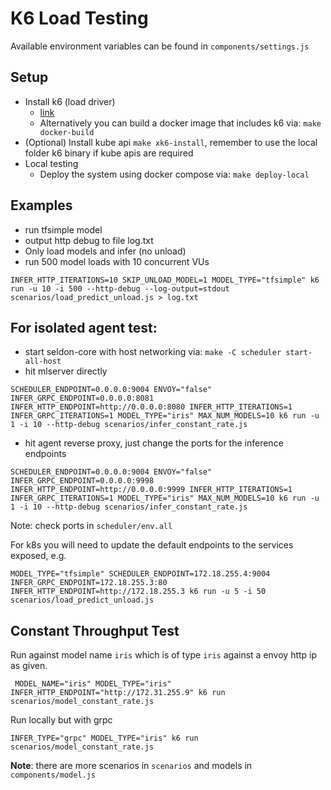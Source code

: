 # K6 Load Testing

 Available environment variables can be found in `components/settings.js`
 
## Setup

 * Install k6 (load driver)
   * [link](https://k6.io/docs/getting-started/installation/)
   * Alternatively you can build a docker image that includes k6 via: `make docker-build`
 * (Optional) Install kube api `make xk6-install`, remember to use the local folder k6 binary if kube apis are required
 * Local testing
   * Deploy the system using docker compose via: `make deploy-local`

## Examples

 * run tfsimple model
 * output http debug to file log.txt
 * Only load models and infer (no unload)
 * run 500 model loads with 10 concurrent VUs

```
INFER_HTTP_ITERATIONS=10 SKIP_UNLOAD_MODEL=1 MODEL_TYPE="tfsimple" k6 run -u 10 -i 500 --http-debug --log-output=stdout scenarios/load_predict_unload.js > log.txt
```

## For isolated agent test:

 * start seldon-core with host networking via: `make -C scheduler start-all-host`
 * hit mlserver directly
```
SCHEDULER_ENDPOINT=0.0.0.0:9004 ENVOY="false" INFER_GRPC_ENDPOINT=0.0.0.0:8081 INFER_HTTP_ENDPOINT=http://0.0.0.0:8080 INFER_HTTP_ITERATIONS=1 INFER_GRPC_ITERATIONS=1 MODEL_TYPE="iris" MAX_NUM_MODELS=10 k6 run -u 1 -i 10 --http-debug scenarios/infer_constant_rate.js
```

  * hit agent reverse proxy, just change the ports for the inference endpoints
```
SCHEDULER_ENDPOINT=0.0.0.0:9004 ENVOY="false" INFER_GRPC_ENDPOINT=0.0.0.0:9998 INFER_HTTP_ENDPOINT=http://0.0.0.0:9999 INFER_HTTP_ITERATIONS=1 INFER_GRPC_ITERATIONS=1 MODEL_TYPE="iris" MAX_NUM_MODELS=10 k6 run -u 1 -i 10 --http-debug scenarios/infer_constant_rate.js
```

Note: check ports in `scheduler/env.all`

For k8s you will need to update the default endpoints to the services exposed, e.g.

```
MODEL_TYPE="tfsimple" SCHEDULER_ENDPOINT=172.18.255.4:9004 INFER_GRPC_ENDPOINT=172.18.255.3:80 INFER_HTTP_ENDPOINT=http://172.18.255.3 k6 run -u 5 -i 50 scenarios/load_predict_unload.js
```

## Constant Throughput Test

Run against model name `iris` which is of type `iris` against a envoy http ip as given.

```
 MODEL_NAME="iris" MODEL_TYPE="iris" INFER_HTTP_ENDPOINT="http://172.31.255.9" k6 run scenarios/model_constant_rate.js
```

Run locally but with grpc

```
INFER_TYPE="grpc" MODEL_TYPE="iris" k6 run scenarios/model_constant_rate.js
```

**Note**: there are more scenarios in `scenarios` and models in `components/model.js`
